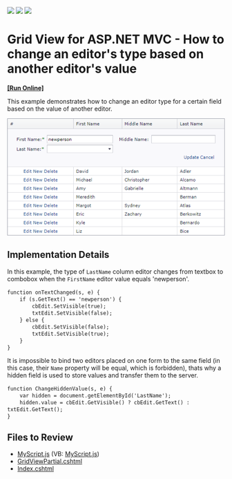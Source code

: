 <!-- default badges list -->
![](https://img.shields.io/endpoint?url=https://codecentral.devexpress.com/api/v1/VersionRange/128552131/14.1.3%2B)
[![](https://img.shields.io/badge/Open_in_DevExpress_Support_Center-FF7200?style=flat-square&logo=DevExpress&logoColor=white)](https://supportcenter.devexpress.com/ticket/details/E4825)
[![](https://img.shields.io/badge/📖_How_to_use_DevExpress_Examples-e9f6fc?style=flat-square)](https://docs.devexpress.com/GeneralInformation/403183)
<!-- default badges end -->

# Grid View for ASP.NET MVC - How to change an editor's type based on another editor's value
<!-- run online -->
**[[Run Online]](https://codecentral.devexpress.com/e4825/)**
<!-- run online end -->

This example demonstrates how to change an editor type for a certain field based on the value of another editor. 

![](grid-edit-form.png)

## Implementation Details

In this example, the type of `LastName` column editor changes from textbox to combobox when the `FirstName` editor value equals 'newperson'.

```jscript
﻿function onTextChanged(s, e) {
    if (s.GetText() == 'newperson') {
        cbEdit.SetVisible(true);
        txtEdit.SetVisible(false);
    } else {
        cbEdit.SetVisible(false);
        txtEdit.SetVisible(true);
    }
}
```

It is impossible to bind two editors placed on one form to the same field (in this case, their `Name` property will be equal, which is forbidden), thats why a hidden field is used to store values and transfer them to the server.

```jscript
function ChangeHiddenValue(s, e) { 
    var hidden = document.getElementById('LastName');
    hidden.value = cbEdit.GetVisible() ? cbEdit.GetText() : txtEdit.GetText();
}
```

## Files to Review

* [MyScript.js](./CS/WebSite/Scripts/MyScript.js) (VB: [MyScript.js](./VB/WebSite/Scripts/MyScript.js))
* [GridViewPartial.cshtml](./CS/WebSite/Views/Home/GridViewPartial.cshtml)
* [Index.cshtml](./CS/WebSite/Views/Home/Index.cshtml)
